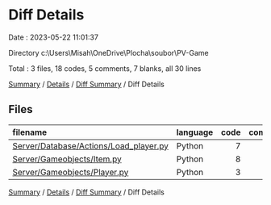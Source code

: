 # Diff Details

Date : 2023-05-22 11:01:37

Directory c:\\Users\\Misah\\OneDrive\\Plocha\\soubor\\PV-Game

Total : 3 files,  18 codes, 5 comments, 7 blanks, all 30 lines

[Summary](results.md) / [Details](details.md) / [Diff Summary](diff.md) / Diff Details

## Files
| filename | language | code | comment | blank | total |
| :--- | :--- | ---: | ---: | ---: | ---: |
| [Server/Database/Actions/Load_player.py](/Server/Database/Actions/Load_player.py) | Python | 7 | 5 | 2 | 14 |
| [Server/Gameobjects/Item.py](/Server/Gameobjects/Item.py) | Python | 8 | 0 | 2 | 10 |
| [Server/Gameobjects/Player.py](/Server/Gameobjects/Player.py) | Python | 3 | 0 | 3 | 6 |

[Summary](results.md) / [Details](details.md) / [Diff Summary](diff.md) / Diff Details